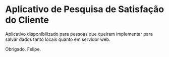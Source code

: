 # Aplicativo de Pesquisa de Satisfação do Cliente
Aplicativo disponibilizado para pessoas que queiram implementar para salvar dados tanto locais quanto em servidor web.

Obrigado.
Felipe.

